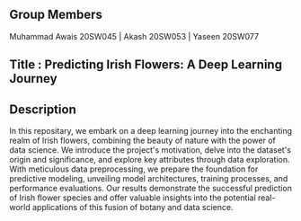 ## Group Members
Muhammad Awais 20SW045 | Akash 20SW053 | Yaseen 20SW077

## Title : Predicting Irish Flowers: A Deep Learning Journey

## Description
In this repositary, we embark on a deep learning journey into the enchanting realm of Irish flowers, combining the beauty of nature with the power of data science. We introduce the project's motivation, delve into the dataset's origin and significance, and explore key attributes through data exploration. With meticulous data preprocessing, we prepare the foundation for predictive modeling, unveiling model architectures, training processes, and performance evaluations. Our results demonstrate the successful prediction of Irish flower species and offer valuable insights into the potential real-world applications of this fusion of botany and data science.
